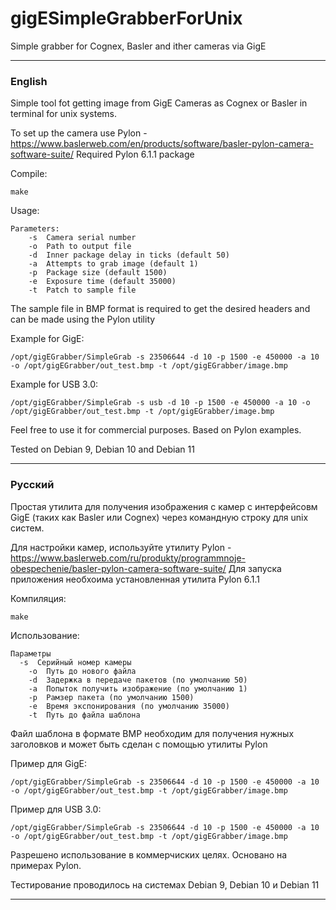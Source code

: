 # gigESimpleGrabberForUnix
Simple grabber for Cognex, Basler and ither cameras via GigE

____

### English
Simple tool fot getting image from GigE Cameras as Cognex or Basler in terminal for unix systems.

To set up the camera use Pylon - https://www.baslerweb.com/en/products/software/basler-pylon-camera-software-suite/
Required Pylon 6.1.1 package

Compile:
```
make
```

Usage:
```
Parameters:
	-s  Camera serial number
	-o  Path to output file
	-d  Inner package delay in ticks (default 50)
	-a  Attempts tо grab image (default 1)
	-p  Package size (default 1500)
	-e  Exposure time (default 35000)
	-t  Patch to sample file
```

The sample file in BMP format is required to get the desired headers and can be made using the Pylon utility

Example for GigE:
```
/opt/gigEGrabber/SimpleGrab -s 23506644 -d 10 -p 1500 -e 450000 -a 10 -o /opt/gigEGrabber/out_test.bmp -t /opt/gigEGrabber/image.bmp
```

Example for USB 3.0:
```
/opt/gigEGrabber/SimpleGrab -s usb -d 10 -p 1500 -e 450000 -a 10 -o /opt/gigEGrabber/out_test.bmp -t /opt/gigEGrabber/image.bmp
```

Feel free to use it for commercial purposes.
Based on Pylon examples.

Tested on Debian 9, Debian 10 and Debian 11

____
### Русский
Простая утилита для получения изображения с камер с интерфейсовм GigE (таких как Basler или Cognex) через командную строку для unix систем.

Для настройки камер, используйте утилиту Pylon - https://www.baslerweb.com/ru/produkty/programmnoje-obespechenie/basler-pylon-camera-software-suite/
Для запуска приложения необхоима установленная утилита Pylon 6.1.1 

Компиляция:
```
make
```

Использование:
```
Параметры
  -s  Серийный номер камеры
	-o  Путь до нового файла
	-d  Задержка в передаче пакетов (по умолчанию 50)
	-a  Попыток получить изображение (по умолчанию 1)
	-p  Рамзер пакета (по умолчанию 1500)
	-e  Время экспонирования (по умолчанию 35000)
	-t  Путь до файла шаблона
```

Файл шаблона в формате BMP необходим для получения нужных заголовков и может быть сделан с помощью утилиты Pylon

Пример для GigE:
```
/opt/gigEGrabber/SimpleGrab -s 23506644 -d 10 -p 1500 -e 450000 -a 10 -o /opt/gigEGrabber/out_test.bmp -t /opt/gigEGrabber/image.bmp
```

Пример для USB 3.0:
```
/opt/gigEGrabber/SimpleGrab -s 23506644 -d 10 -p 1500 -e 450000 -a 10 -o /opt/gigEGrabber/out_test.bmp -t /opt/gigEGrabber/image.bmp
```

Разрешено использование в коммерчиских целях.
Основано на примерах Pylon.

Тестирование проводилось на системах Debian 9, Debian 10 и Debian 11

____
